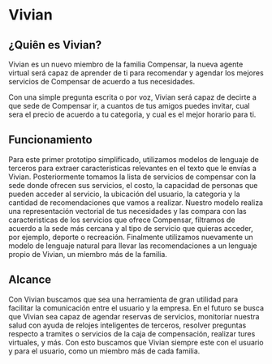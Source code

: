 # Vivian
## ¿Quiên es Vivian?
Vivian es un nuevo miembro de la familia Compensar, la nueva agente virtual será capaz de aprender de ti para recomendar y agendar los mejores servicios de Compensar de acuerdo a tus necesidades.

Con una simple pregunta escrita o por voz, Vivian será capaz de decirte a que sede de Compensar ir, a cuantos de tus amigos puedes invitar, cual sera el precio de acuerdo a tu categoria, y cual es el mejor horario para ti.

## Funcionamiento
Para este primer prototipo simplificado, utilizamos modelos de lenguaje de terceros para extraer caracteristicas relevantes en el texto que le envías a Vivian.
Posteriormente tomamos la lista de servicios de compensar con la sede donde ofrecen sus servicios, el costo, la capacidad de personas que pueden acceder al servicio, la ubicación del usuario, la categoria y la cantidad de recomendaciones que vamos a realizar.
Nuestro modelo realiza una representación vectorial de tus necesidades y las compara con las caracteristicas de los servicios que ofrece Compensar, filtramos de acuerdo a la sede más cercana y al tipo de servicio que quieras acceder, por ejemplo, deporte o recreación.
Finalmente utilizamos nuevamente un modelo de lenguaje natural para llevar las recomendaciones a un lenguaje propio de Vivian, un miembro más de la familia.

## Alcance
Con Vivian buscamos que sea una herramienta de gran utilidad para facilitar la comunicación entre el usuario y la empresa. En el futuro se busca que Vivian sea capaz de agendar reservas de servicios, monitoriar nuestra salud con ayuda de relojes inteligentes de terceros, resolver preguntas respecto a tramites o servicios de la caja de compensación, realizar tures virtuales, y más. Con esto buscamos que Vivian siempre este con el usuario y para el usuario, como un miembro más de cada familia.

